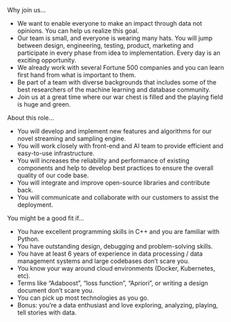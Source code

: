 Why join us...
* We want to enable everyone to make an impact through data not opinions. You can help us realize this goal. 
* Our team is small, and everyone is wearing many hats. You will jump between design, engineering, testing, product, marketing and participate in every phase from idea to implementation. Every day is an exciting opportunity.
* We already work with several Fortune 500 companies and you can learn first hand from what is important to them. 
* Be part of a team with diverse backgrounds that includes some of the best researchers of the machine learning and database community. 
* Join us at a great time where our war chest is filled and the playing field is huge and green. 


About this role…
* You will develop and implement new features and algorithms for our novel streaming and sampling engine. 
* You will work closely with front-end and AI team to provide efficient and easy-to-use infrastructure.
* You will increases the reliability and performance of existing components and help to develop best practices to ensure the overall quality of our code base.
* You will integrate and improve open-source libraries and contribute back.
* You will communicate and collaborate with our customers to assist the deployment.


You might be a good fit if...
* You have excellent programming skills in C++ and you are familiar with Python.
* You have outstanding design, debugging and problem-solving skills.
* You have at least 6 years of experience in data processing / data management systems and large codebases don’t scare you. 
* You know your way around cloud environments (Docker, Kubernetes, etc). 
* Terms like “Adaboost”, “loss function”, “Apriori”, or writing a design document don’t scare you. 
* You can pick up most technologies as you go.
* Bonus: you’re a data enthusiast and love exploring, analyzing, playing, tell stories with data.


